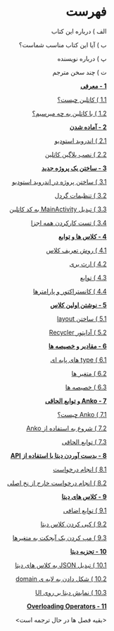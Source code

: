 <div dir="rtl">

# فهرست

الف ) درباره این کتاب

ب ) آیا این کتاب مناسب شماست؟

پ ) درباره نویسنده

ت ) چند سخن مترجم

**[1 - معرفی](./introduction/README.md)**

[1.1 )‌ کاتلین چیست؟](./introduction/README.md#کاتلین-چیست)

[1.2 ) با کاتلین به چه میرسیم؟](./introduction/README.md#با-کاتلین-به-چه-میرسیم)

**[2 - آماده شدن](./getting-ready/README.md)**

[2.1 ) اندروید استودیو](./getting-ready/README.md#اندروید-استودیو)

[2.2 ) نصب پلاگین کاتلین](./getting-ready/README.md#نصب-پلاگین-کاتلین)

**[3 - ساختن یک پروژه جدید](./creating-a-new-project/README.md)**

[3.1 ) ساختن پروژه در اندروید استودیو](./creating-a-new-project/README.md#ساختن-پروژه-در-اندروید-استودیو)

[3.2 ) تنظیمات گردل](./creating-a-new-project/README.md#تنظیمات-گردل)

[3.3 ) تبدیل MainActivity به کد کاتلین](./creating-a-new-project/README.md#تبدیل-mainactivity-به-کد-کاتلین)

[3.4 ) تست کارکردن همه اجزا](./creating-a-new-project/README.md#تست-کارکردن-همه-اجزا)

**[4 - کلاس ها و توابع](./classes-and-functions/README.md)**

[4.1 ) روش تعریف کلاس](./classes-and-functions/README.md#روش-تعریف-کلاس)

[4.2 ) ارث بری](./classes-and-functions/README.md#ارث-بری)

[4.3 ) توابع](./classes-and-functions/README.md#توابع)

[4.4 ) کانستراکتور و پارامترها](./classes-and-functions/README.md#کانستراکتور-و-پارامترها)

**[5 - نوشتن اولین کلاس](./writing-your-first-class/README.md)**

[5.1 ) ساختن layout](./writing-your-first-class/README.md#ساختن-layout)

[5.2 ) آداپتور Recycler](./writing-your-first-class/README.md#آداپتور-recycler)

**[6 - مقادیر و خصیصه ها](./variables-and-properties/README.md)**

[6.1 ) type های پایه ای](./variables-and-properties/README.md#تایپ-های-پایه-ای)

[6.2 ) متغیر ها](./variables-and-properties/README.md#متغیر-ها)

[6.3 ) خصیصه ها](./variables-and-properties/README.md#خصیصه-ها)

**[7 - Anko و توابع الحاقی](./anko-and-extension-functions/README.md)**

[7.1 ) Anko چیست؟](./anko-and-extension-functions/README.md#anko-چیست)

[7.2 ) شروع به استفاده از Anko](./anko-and-extension-functions/README.md#شروع-به-استفاده-از-anko)

[7.3 ) توابع الحاقی](./anko-and-extension-functions/README.md#توابع-الحاقی)

**[8 - بدست آوردن دیتا با استفاده از API](./retrieving-data-from-api/README.md)**

[8.1 ) انجام درخواست](./retrieving-data-from-api/README.md#انجام-درخواست)

[8.2 ) انجام درخواست خارج از نخ اصلی](./retrieving-data-from-api/README.md#انجام-درخواست-خارج-از-نخ-اصلی)

**[9 - کلاس های دیتا](./data-classes/README.md)**

[9.1 ) توابع اضافی](./data-classes/README.md#توابع-اضافی)

[9.2 ) کپی کردن کلاس دیتا](./data-classes/README.md#کپی-کردن-یک-کلاس-دیتا)

[9.3 ) مپ کردن یک آبجکت به متغیرها](./data-classes/README.md#مپ-کردن-یک-شی-به-متغیرها)

**[10 - تجزیه دیتا](./parsing-data/README.md)**

[10.1 ) تبدیل JSON به کلاس های دیتا](./parsing-data/README.md#تبدیل-json-به-کلاس-های-دیتا)

[10.2 ) شکل دادن به لایه ی domain](./parsing-data/README.md#شکل-دادن-به-لایه-ی-domain)

[10.3 ) نمایش دیتا بر روی UI](./parsing-data/README.md#نمایش-دیتا-بر-روی-ui)

**[11 - Overloading Operators](./operators-overloading/README.md)**


<بقیه فصل ها در حال ترجمه است>
